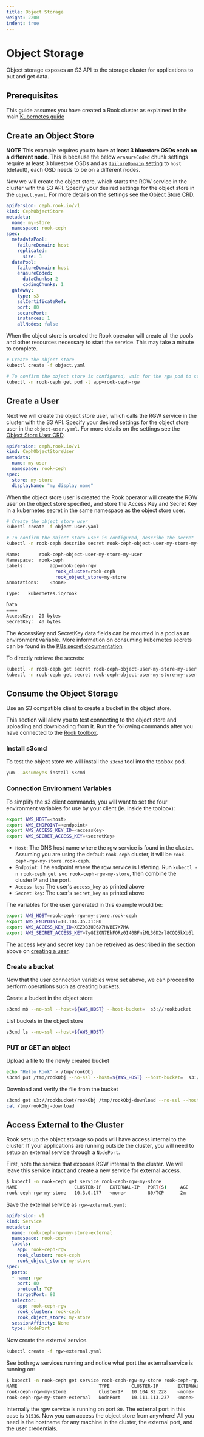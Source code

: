 ```yaml
---
title: Object Storage
weight: 2200
indent: true
---
```


# Object Storage

Object storage exposes an S3 API to the storage cluster for applications to put and get data.

## Prerequisites

This guide assumes you have created a Rook cluster as explained in the main [Kubernetes guide](ceph-quickstart.md)

## Create an Object Store

**NOTE** This example requires you to have **at least 3 bluestore OSDs each on a different node**.
This is because the below `erasureCoded` chunk settings require at least 3 bluestore OSDs and as [`failureDomain` setting](ceph-pool-crd.md#spec) to `host` (default), each OSD needs to be on a different nodes.

Now we will create the object store, which starts the RGW service in the cluster with the S3 API.
Specify your desired settings for the object store in the `object.yaml`. For more details on the settings see the [Object Store CRD](ceph-object-store-crd.md).

```yaml
apiVersion: ceph.rook.io/v1
kind: CephObjectStore
metadata:
  name: my-store
  namespace: rook-ceph
spec:
  metadataPool:
    failureDomain: host
    replicated:
      size: 3
  dataPool:
    failureDomain: host
    erasureCoded:
      dataChunks: 2
      codingChunks: 1
  gateway:
    type: s3
    sslCertificateRef:
    port: 80
    securePort:
    instances: 1
    allNodes: false
```

When the object store is created the Rook operator will create all the pools and other resources necessary to start the service. This may take a minute to complete.
```bash
# Create the object store
kubectl create -f object.yaml

# To confirm the object store is configured, wait for the rgw pod to start
kubectl -n rook-ceph get pod -l app=rook-ceph-rgw
```

## Create a User

Next we will create the object store user, which calls the RGW service in the cluster with the S3 API.
Specify your desired settings for the object store user in the `object-user.yaml`. For more details on the settings see the [Object Store User CRD](ceph-object-store-user-crd.md).

```yaml
apiVersion: ceph.rook.io/v1
kind: CephObjectStoreUser
metadata:
  name: my-user
  namespace: rook-ceph
spec:
  store: my-store
  displayName: "my display name"
```

When the object store user is created the Rook operator will create the RGW user on the object store specified, and store the Access Key and Secret Key in a kubernetes secret in the same namespace as the object store user.

```bash
# Create the object store user
kubectl create -f object-user.yaml

# To confirm the object store user is configured, describe the secret
kubectl -n rook-ceph describe secret rook-ceph-object-user-my-store-my-user

Name:		rook-ceph-object-user-my-store-my-user
Namespace:	rook-ceph
Labels:			app=rook-ceph-rgw
			      rook_cluster=rook-ceph
			      rook_object_store=my-store
Annotations:	<none>

Type:	kubernetes.io/rook

Data
====
AccessKey:	20 bytes
SecretKey:	40 bytes
```

The AccessKey and SecretKey data fields can be mounted in a pod as an environment variable. More information on consuming
kubernetes secrets can be found in the [K8s secret documentation](https://kubernetes.io/docs/concepts/configuration/secret/)

To directly retrieve the secrets:
```bash
kubectl -n rook-ceph get secret rook-ceph-object-user-my-store-my-user -o yaml | grep AccessKey | awk '{print $2}' | base64 --decode
kubectl -n rook-ceph get secret rook-ceph-object-user-my-store-my-user -o yaml | grep SecretKey | awk '{print $2}' | base64 --decode
```

## Consume the Object Storage

Use an S3 compatible client to create a bucket in the object store.

This section will allow you to test connecting to the object store and uploading and downloading from it. Run the following commands after you have connected to the [Rook toolbox](ceph-toolbox.md).

### Install s3cmd

To test the object store we will install the `s3cmd` tool into the toobox pod.
```bash
yum --assumeyes install s3cmd
```

### Connection Environment Variables

To simplify the s3 client commands, you will want to set the four environment variables for use by your client (ie. inside the toolbox):
```bash
export AWS_HOST=<host>
export AWS_ENDPOINT=<endpoint>
export AWS_ACCESS_KEY_ID=<accessKey>
export AWS_SECRET_ACCESS_KEY=<secretKey>
```

- `Host`: The DNS host name where the rgw service is found in the cluster. Assuming you are using the default `rook-ceph` cluster, it will be `rook-ceph-rgw-my-store.rook-ceph`.
- `Endpoint`: The endpoint where the rgw service is listening. Run `kubectl -n rook-ceph get svc rook-ceph-rgw-my-store`, then combine the clusterIP and the port.
- `Access key`: The user's `access_key` as printed above
- `Secret key`: The user's `secret_key` as printed above

The variables for the user generated in this example would be:
```bash
export AWS_HOST=rook-ceph-rgw-my-store.rook-ceph
export AWS_ENDPOINT=10.104.35.31:80
export AWS_ACCESS_KEY_ID=XEZDB3UJ6X7HVBE7X7MA
export AWS_SECRET_ACCESS_KEY=7yGIZON7EhFORz0I40BFniML36D2rl8CQQ5kXU6l
```

The access key and secret key can be retreived as described in the section above on [creating a user](#create-a-user).

### Create a bucket

Now that the user connection variables were set above, we can proceed to perform operations such as creating buckets.

Create a bucket in the object store

   ```bash
   s3cmd mb --no-ssl --host=${AWS_HOST} --host-bucket=  s3://rookbucket
   ```

List buckets in the object store

   ```bash
   s3cmd ls --no-ssl --host=${AWS_HOST}
   ```

### PUT or GET an object

Upload a file to the newly created bucket

   ```bash
   echo "Hello Rook" > /tmp/rookObj
   s3cmd put /tmp/rookObj --no-ssl --host=${AWS_HOST} --host-bucket=  s3://rookbucket
   ```

Download and verify the file from the bucket

   ```bash
   s3cmd get s3://rookbucket/rookObj /tmp/rookObj-download --no-ssl --host=${AWS_HOST} --host-bucket=
   cat /tmp/rookObj-download
   ```

## Access External to the Cluster

Rook sets up the object storage so pods will have access internal to the cluster. If your applications are running outside the cluster,
you will need to setup an external service through a `NodePort`.

First, note the service that exposes RGW internal to the cluster. We will leave this service intact and create a new service for external access.
```bash
$ kubectl -n rook-ceph get service rook-ceph-rgw-my-store
NAME                     CLUSTER-IP   EXTERNAL-IP   PORT(S)     AGE
rook-ceph-rgw-my-store   10.3.0.177   <none>        80/TCP      2m
```

Save the external service as `rgw-external.yaml`:

```yaml
apiVersion: v1
kind: Service
metadata:
  name: rook-ceph-rgw-my-store-external
  namespace: rook-ceph
  labels:
    app: rook-ceph-rgw
    rook_cluster: rook-ceph
    rook_object_store: my-store
spec:
  ports:
  - name: rgw
    port: 80
    protocol: TCP
    targetPort: 80
  selector:
    app: rook-ceph-rgw
    rook_cluster: rook-ceph
    rook_object_store: my-store
  sessionAffinity: None
  type: NodePort
```

Now create the external service.

```bash
kubectl create -f rgw-external.yaml
```

See both rgw services running and notice what port the external service is running on:
```bash
$ kubectl -n rook-ceph get service rook-ceph-rgw-my-store rook-ceph-rgw-my-store-external
NAME                              TYPE        CLUSTER-IP       EXTERNAL-IP   PORT(S)        AGE
rook-ceph-rgw-my-store            ClusterIP   10.104.82.228    <none>        80/TCP         4m
rook-ceph-rgw-my-store-external   NodePort    10.111.113.237   <none>        80:31536/TCP   39s
```

Internally the rgw service is running on port `80`. The external port in this case is `31536`. Now you can access the object store from anywhere! All you need is the hostname for any machine in the cluster, the external port, and the user credentials.
